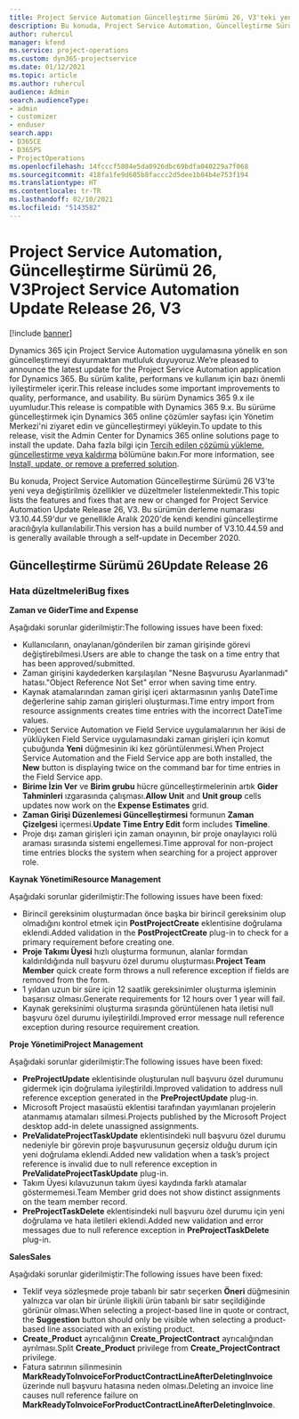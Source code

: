 ```yaml
---
title: Project Service Automation Güncelleştirme Sürümü 26, V3'teki yenilikler veya değişiklikler
description: Bu konuda, Project Service Automation, Güncelleştirme Sürümü 26, V3'teki özellikler ve düzeltmeler listelenir.
author: ruhercul
manager: kfend
ms.service: project-operations
ms.custom: dyn365-projectservice
ms.date: 01/12/2021
ms.topic: article
ms.author: ruhercul
audience: Admin
search.audienceType:
- admin
- customizer
- enduser
search.app:
- D365CE
- D365PS
- ProjectOperations
ms.openlocfilehash: 14fcccf5804e5da0926dbc69bdfa040229a7f068
ms.sourcegitcommit: 418fa1fe9d605b8faccc2d5dee1b04b4e753f194
ms.translationtype: HT
ms.contentlocale: tr-TR
ms.lasthandoff: 02/10/2021
ms.locfileid: "5143582"
---
```

# <a name="project-service-automation-update-release-26-v3"></a><span data-ttu-id="7b9e4-103">Project Service Automation, Güncelleştirme Sürümü 26, V3</span><span class="sxs-lookup"><span data-stu-id="7b9e4-103">Project Service Automation Update Release 26, V3</span></span>

[!include [banner](../includes/psa-now-project-operations.md)]

<span data-ttu-id="7b9e4-104">Dynamics 365 için Project Service Automation uygulamasına yönelik en son güncelleştirmeyi duyurmaktan mutluluk duyuyoruz.</span><span class="sxs-lookup"><span data-stu-id="7b9e4-104">We’re pleased to announce the latest update for the Project Service Automation application for Dynamics 365.</span></span> <span data-ttu-id="7b9e4-105">Bu sürüm kalite, performans ve kullanım için bazı önemli iyileştirmeler içerir.</span><span class="sxs-lookup"><span data-stu-id="7b9e4-105">This release includes some important improvements to quality, performance, and usability.</span></span> <span data-ttu-id="7b9e4-106">Bu sürüm Dynamics 365 9.x ile uyumludur.</span><span class="sxs-lookup"><span data-stu-id="7b9e4-106">This release is compatible with Dynamics 365 9.x.</span></span> <span data-ttu-id="7b9e4-107">Bu sürüme güncelleştirmek için Dynamics 365 online çözümler sayfası için Yönetim Merkezi'ni ziyaret edin ve güncelleştirmeyi yükleyin.</span><span class="sxs-lookup"><span data-stu-id="7b9e4-107">To update to this release, visit the Admin Center for Dynamics 365 online solutions page to install the update.</span></span> <span data-ttu-id="7b9e4-108">Daha fazla bilgi için [Tercih edilen çözümü yükleme, güncelleştirme veya kaldırma](https://docs.microsoft.com/power-platform/admin/install-remove-preferred-solution) bölümüne bakın.</span><span class="sxs-lookup"><span data-stu-id="7b9e4-108">For more information, see [Install, update, or remove a preferred solution](https://docs.microsoft.com/power-platform/admin/install-remove-preferred-solution).</span></span>

<span data-ttu-id="7b9e4-109">Bu konuda, Project Service Automation Güncelleştirme Sürümü 26 V3'te yeni veya değiştirilmiş özellikler ve düzeltmeler listelenmektedir.</span><span class="sxs-lookup"><span data-stu-id="7b9e4-109">This topic lists the features and fixes that are new or changed for Project Service Automation Update Release 26, V3.</span></span> <span data-ttu-id="7b9e4-110">Bu sürümün derleme numarası V3.10.44.59'dur ve genellikle Aralık 2020'de kendi kendini güncelleştirme aracılığıyla kullanılabilir.</span><span class="sxs-lookup"><span data-stu-id="7b9e4-110">This version has a build number of V3.10.44.59 and is generally available through a self-update in December 2020.</span></span>

## <a name="update-release-26"></a><span data-ttu-id="7b9e4-111">Güncelleştirme Sürümü 26</span><span class="sxs-lookup"><span data-stu-id="7b9e4-111">Update Release 26</span></span>

### <a name="bug-fixes"></a><span data-ttu-id="7b9e4-112">Hata düzeltmeleri</span><span class="sxs-lookup"><span data-stu-id="7b9e4-112">Bug fixes</span></span>

<span data-ttu-id="7b9e4-113">**Zaman ve Gider**</span><span class="sxs-lookup"><span data-stu-id="7b9e4-113">**Time and Expense**</span></span>

<span data-ttu-id="7b9e4-114">Aşağıdaki sorunlar giderilmiştir:</span><span class="sxs-lookup"><span data-stu-id="7b9e4-114">The following issues have been fixed:</span></span>

- <span data-ttu-id="7b9e4-115">Kullanıcıların, onaylanan/gönderilen bir zaman girişinde görevi değiştirebilmesi.</span><span class="sxs-lookup"><span data-stu-id="7b9e4-115">Users are able to change the task on a time entry that has been approved/submitted.</span></span>
- <span data-ttu-id="7b9e4-116">Zaman girişini kaydederken karşılaşılan "Nesne Başvurusu Ayarlanmadı" hatası.</span><span class="sxs-lookup"><span data-stu-id="7b9e4-116">"Object Reference Not Set" error when saving time entry.</span></span>
- <span data-ttu-id="7b9e4-117">Kaynak atamalarından zaman girişi içeri aktarmasının yanlış DateTime değerlerine sahip zaman girişleri oluşturması.</span><span class="sxs-lookup"><span data-stu-id="7b9e4-117">Time entry import from resource assignments creates time entries with the incorrect DateTime values.</span></span>
- <span data-ttu-id="7b9e4-118">Project Service Automation ve Field Service uygulamalarının her ikisi de yüklüyken Field Service uygulamasındaki zaman girişleri için komut çubuğunda **Yeni** düğmesinin iki kez görüntülenmesi.</span><span class="sxs-lookup"><span data-stu-id="7b9e4-118">When Project Service Automation and the Field Service app are both installed, the **New** button is displaying twice on the command bar for time entries in the Field Service app.</span></span>
- <span data-ttu-id="7b9e4-119">**Birime İzin Ver** ve **Birim grubu** hücre güncelleştirmelerinin artık **Gider Tahminleri** ızgarasında çalışması.</span><span class="sxs-lookup"><span data-stu-id="7b9e4-119">**Allow Unit** and **Unit group** cells updates now work on the **Expense Estimates** grid.</span></span>
- <span data-ttu-id="7b9e4-120">**Zaman Girişi Düzenlemesi Güncelleştirmesi** formunun **Zaman Çizelgesi** içermesi.</span><span class="sxs-lookup"><span data-stu-id="7b9e4-120">**Update Time Entry Edit** form includes **Timeline**.</span></span>
- <span data-ttu-id="7b9e4-121">Proje dışı zaman girişleri için zaman onayının, bir proje onaylayıcı rolü araması sırasında sistemi engellemesi.</span><span class="sxs-lookup"><span data-stu-id="7b9e4-121">Time approval for non-project time entries blocks the system when searching for a project approver role.</span></span>

<span data-ttu-id="7b9e4-122">**Kaynak Yönetimi**</span><span class="sxs-lookup"><span data-stu-id="7b9e4-122">**Resource Management**</span></span>

<span data-ttu-id="7b9e4-123">Aşağıdaki sorunlar giderilmiştir:</span><span class="sxs-lookup"><span data-stu-id="7b9e4-123">The following issues have been fixed:</span></span>

- <span data-ttu-id="7b9e4-124">Birincil gereksinim oluşturmadan önce başka bir birincil gereksinim olup olmadığını kontrol etmek için **PostProjectCreate** eklentisine doğrulama eklendi.</span><span class="sxs-lookup"><span data-stu-id="7b9e4-124">Added validation in the **PostProjectCreate** plug-in to check for a primary requirement before creating one.</span></span>
- <span data-ttu-id="7b9e4-125">**Proje Takımı Üyesi** hızlı oluşturma formunun, alanlar formdan kaldırıldığında null başvuru özel durumu oluşturması.</span><span class="sxs-lookup"><span data-stu-id="7b9e4-125">**Project Team Member** quick create form throws a null reference exception if fields are removed from the form.</span></span>
- <span data-ttu-id="7b9e4-126">1 yıldan uzun bir süre için 12 saatlik gereksinimler oluşturma işleminin başarısız olması.</span><span class="sxs-lookup"><span data-stu-id="7b9e4-126">Generate requirements for 12 hours over 1 year will fail.</span></span>
- <span data-ttu-id="7b9e4-127">Kaynak gereksinimi oluşturma sırasında görüntülenen hata iletisi null başvuru özel durumu iyileştirildi.</span><span class="sxs-lookup"><span data-stu-id="7b9e4-127">Improved error message null reference exception during resource requirement creation.</span></span>

<span data-ttu-id="7b9e4-128">**Proje Yönetimi**</span><span class="sxs-lookup"><span data-stu-id="7b9e4-128">**Project Management**</span></span>

<span data-ttu-id="7b9e4-129">Aşağıdaki sorunlar giderilmiştir:</span><span class="sxs-lookup"><span data-stu-id="7b9e4-129">The following issues have been fixed:</span></span>

- <span data-ttu-id="7b9e4-130">**PreProjectUpdate** eklentisinde oluşturulan null başvuru özel durumunu gidermek için doğrulama iyileştirildi.</span><span class="sxs-lookup"><span data-stu-id="7b9e4-130">Improved validation to address null reference exception generated in the **PreProjectUpdate** plug-in.</span></span>
- <span data-ttu-id="7b9e4-131">Microsoft Project masaüstü eklentisi tarafından yayımlanan projelerin atanmamış atamaları silmesi.</span><span class="sxs-lookup"><span data-stu-id="7b9e4-131">Projects published by the Microsoft Project desktop add-in delete unassigned assignments.</span></span>
- <span data-ttu-id="7b9e4-132">**PreValidateProjectTaskUpdate** eklentisindeki null başvuru özel durumu nedeniyle bir görevin proje başvurusunun geçersiz olduğu durum için yeni doğrulama eklendi.</span><span class="sxs-lookup"><span data-stu-id="7b9e4-132">Added new validation when a task’s project reference is invalid due to null reference exception in **PreValidateProjectTaskUpdate** plug-in.</span></span>
- <span data-ttu-id="7b9e4-133">Takım Üyesi kılavuzunun takım üyesi kaydında farklı atamalar göstermemesi.</span><span class="sxs-lookup"><span data-stu-id="7b9e4-133">Team Member grid does not show distinct assignments on the team member record.</span></span>
- <span data-ttu-id="7b9e4-134">**PreProjectTaskDelete** eklentisindeki null başvuru özel durumu için yeni doğrulama ve hata iletileri eklendi.</span><span class="sxs-lookup"><span data-stu-id="7b9e4-134">Added new validation and error messages due to null reference exception in **PreProjectTaskDelete** plug-in.</span></span>

<span data-ttu-id="7b9e4-135">**Sales**</span><span class="sxs-lookup"><span data-stu-id="7b9e4-135">**Sales**</span></span>

<span data-ttu-id="7b9e4-136">Aşağıdaki sorunlar giderilmiştir:</span><span class="sxs-lookup"><span data-stu-id="7b9e4-136">The following issues have been fixed:</span></span>

- <span data-ttu-id="7b9e4-137">Teklif veya sözleşmede proje tabanlı bir satır seçerken **Öneri** düğmesinin yalnızca var olan bir ürünle ilişkili ürün tabanlı bir satır seçildiğinde görünür olması.</span><span class="sxs-lookup"><span data-stu-id="7b9e4-137">When selecting a project-based line in quote or contract, the **Suggestion** button should only be visible when selecting a product-based line associated with an existing product.</span></span>
- <span data-ttu-id="7b9e4-138">**Create_Product** ayrıcalığının **Create_ProjectContract** ayrıcalığından ayrılması.</span><span class="sxs-lookup"><span data-stu-id="7b9e4-138">Split **Create_Product** privilege from **Create_ProjectContract** privilege.</span></span>
- <span data-ttu-id="7b9e4-139">Fatura satırının silinmesinin **MarkReadyToInvoiceForProductContractLineAfterDeletingInvoice** üzerinde null başvuru hatasına neden olması.</span><span class="sxs-lookup"><span data-stu-id="7b9e4-139">Deleting an invoice line causes null reference failure on **MarkReadyToInvoiceForProductContractLineAfterDeletingInvoice**.</span></span>
